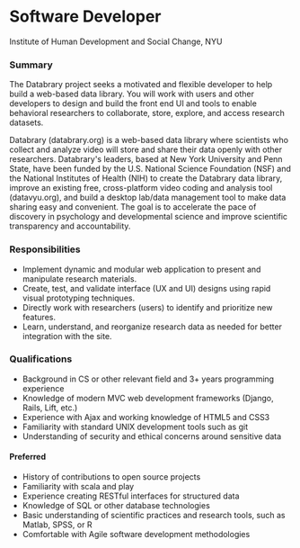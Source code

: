 # Software Developer

Institute of Human Development and Social Change, NYU

### Summary

The Databrary project seeks a motivated and flexible developer to help build a web-based data library.
You will work with users and other developers to design and build the front end UI and tools to enable behavioral researchers to collaborate, store, explore, and access research datasets.

Databrary (databrary.org) is a web-based data library where scientists who collect and analyze video will store and share their data openly with other researchers.
Databrary's leaders, based at New York University and Penn State, have been funded by the U.S. National Science Foundation (NSF) and the National Institutes of Health (NIH) to create the Databrary data library, improve an existing free, cross-platform video coding and analysis tool (datavyu.org), and build a desktop lab/data management tool to make data sharing easy and convenient.
The goal is to accelerate the pace of discovery in psychology and developmental science and improve scientific transparency and accountability.

### Responsibilities

- Implement dynamic and modular web application to present and manipulate research materials.
- Create, test, and validate interface (UX and UI) designs using rapid visual prototyping techniques.
- Directly work with researchers (users) to identify and prioritize new features.
- Learn, understand, and reorganize research data as needed for better integration with the site.

### Qualifications

- Background in CS or other relevant field and 3+ years programming experience
- Knowledge of modern MVC web development frameworks (Django, Rails, Lift, etc.)
- Experience with Ajax and working knowledge of HTML5 and CSS3
- Familiarity with standard UNIX development tools such as git
- Understanding of security and ethical concerns around sensitive data

#### Preferred

- History of contributions to open source projects
- Familiarity with scala and play
- Experience creating RESTful interfaces for structured data
- Knowledge of SQL or other database technologies
- Basic understanding of scientific practices and research tools, such as Matlab, SPSS, or R
- Comfortable with Agile software development methodologies
